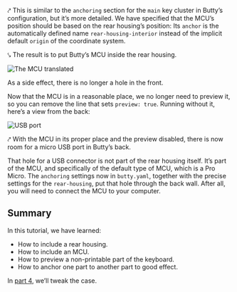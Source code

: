 ⤤ This is similar to the `anchoring` section for the `main` key cluster in
Butty’s configuration, but it’s more detailed. We have specified that the MCU’s
position should be based on the rear housing’s position: Its `anchor` is the
automatically defined name `rear-housing-interior` instead of the implicit
default `origin` of the coordinate system.

⤥ The result is to put Butty’s MCU inside the rear housing.

![The MCU translated](img/butty/mcu-3-inplace.png)

As a side effect, there is no longer a hole in the front.

Now that the MCU is in a reasonable place, we no longer need to preview it, so
you can remove the line that sets `preview: true`. Running without it, here’s a
view from the back:

![USB port](img/butty/mcu-4-port.png)

⤤ With the MCU in its proper place and the preview disabled, there is now room
for a micro USB port in Butty’s back.

That hole for a USB connector is not part of the rear housing itself. It’s part
of the MCU, and specifically of the default type of MCU, which is a Pro Micro.
The `anchoring` settings now in `butty.yaml`, together with the precise
settings for the `rear-housing`, put that hole through the back wall. After
all, you will need to connect the MCU to your computer.

## Summary

In this tutorial, we have learned:

* How to include a rear housing.
* How to include an MCU.
* How to preview a non-printable part of the keyboard.
* How to anchor one part to another part to good effect.

In [part 4](tutorial-1d.md), we’ll tweak the case.
